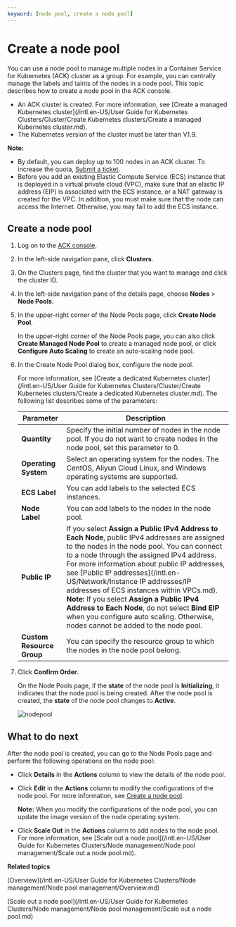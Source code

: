 ```yaml
---
keyword: [node pool, create a node pool]
---
```


# Create a node pool

You can use a node pool to manage multiple nodes in a Container Service for Kubernetes \(ACK\) cluster as a group. For example, you can centrally manage the labels and taints of the nodes in a node pool. This topic describes how to create a node pool in the ACK console.

-   An ACK cluster is created. For more information, see [Create a managed Kubernetes cluster](/intl.en-US/User Guide for Kubernetes Clusters/Cluster/Create Kubernetes clusters/Create a managed Kubernetes cluster.md).
-   The Kubernetes version of the cluster must be later than V1.9.

**Note:**

-   By default, you can deploy up to 100 nodes in an ACK cluster. To increase the quota, [Submit a ticket](https://workorder-intl.console.aliyun.com/console.htm).
-   Before you add an existing Elastic Compute Service \(ECS\) instance that is deployed in a virtual private cloud \(VPC\), make sure that an elastic IP address \(EIP\) is associated with the ECS instance, or a NAT gateway is created for the VPC. In addition, you must make sure that the node can access the Internet. Otherwise, you may fail to add the ECS instance.

## Create a node pool

1.  Log on to the [ACK console](https://cs.console.aliyun.com).

2.  In the left-side navigation pane, click **Clusters**.

3.  On the Clusters page, find the cluster that you want to manage and click the cluster ID.

4.  In the left-side navigation pane of the details page, choose **Nodes** \> **Node Pools**.

5.  In the upper-right corner of the Node Pools page, click **Create Node Pool**.

    In the upper-right corner of the Node Pools page, you can also click **Create Managed Node Pool** to create a managed node pool, or click **Configure Auto Scaling** to create an auto-scaling node pool.

6.  In the Create Node Pool dialog box, configure the node pool.

    For more information, see [Create a dedicated Kubernetes cluster](/intl.en-US/User Guide for Kubernetes Clusters/Cluster/Create Kubernetes clusters/Create a dedicated Kubernetes cluster.md). The following list describes some of the parameters:

    |Parameter|Description|
    |---------|-----------|
    |**Quantity**|Specify the initial number of nodes in the node pool. If you do not want to create nodes in the node pool, set this parameter to 0.|
    |**Operating System**|Select an operating system for the nodes. The CentOS, Aliyun Cloud Linux, and Windows operating systems are supported.|
    |**ECS Label**|You can add labels to the selected ECS instances.|
    |**Node Label**|You can add labels to the nodes in the node pool.|
    |**Public IP**|If you select **Assign a Public IPv4 Address to Each Node**, public IPv4 addresses are assigned to the nodes in the node pool. You can connect to a node through the assigned IPv4 address. For more information about public IP addresses, see [Public IP addresses](/intl.en-US/Network/Instance IP addresses/IP addresses of ECS instances within VPCs.md). **Note:** If you select **Assign a Public IPv4 Address to Each Node**, do not select **Bind EIP** when you configure auto scaling. Otherwise, nodes cannot be added to the node pool. |
    |**Custom Resource Group**|You can specify the resource group to which the nodes in the node pool belong.|

7.  Click **Confirm Order**.

    On the Node Pools page, if the **state** of the node pool is **Initializing**, it indicates that the node pool is being created. After the node pool is created, the **state** of the node pool changes to **Active**.

    ![nodepool](https://static-aliyun-doc.oss-accelerate.aliyuncs.com/assets/img/en-US/5365359951/p95881.png)


## What to do next

After the node pool is created, you can go to the Node Pools page and perform the following operations on the node pool:

-   Click **Details** in the **Actions** column to view the details of the node pool.
-   Click **Edit** in the **Actions** column to modify the configurations of the node pool. For more information, see [Create a node pool](#section_eq0_lmv_4a7).

    **Note:** When you modify the configurations of the node pool, you can update the image version of the node operating system.

-   Click **Scale Out** in the **Actions** column to add nodes to the node pool. For more information, see [Scale out a node pool](/intl.en-US/User Guide for Kubernetes Clusters/Node management/Node pool management/Scale out a node pool.md).

**Related topics**  


[Overview](/intl.en-US/User Guide for Kubernetes Clusters/Node management/Node pool management/Overview.md)

[Scale out a node pool](/intl.en-US/User Guide for Kubernetes Clusters/Node management/Node pool management/Scale out a node pool.md)

